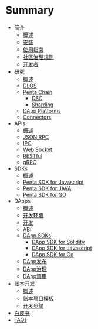 # Summary

* 简介
  * [概述](README.md)
  * [安装](install.md)
  * [使用指南](manual.md)
  * [社区治理规则](community.md)
  * [开发者](developers)
* 研究
  * [概述](rd/overview.md)
  * [DLOS](rd/dlos.md)
  * [Penta Chain](rd/Penta.md)
    * [DSC](penta/dsc.md)
    * [Sharding](penta/sharding.md)
  * [DApp Platforms](rd/dapps.md)
  * [Connectors](rd/connectors.md)
* APIs
  * [概述](apis/overview.md)
  * [JSON RPC](apis/api_jsonrpc.md)
  * [IPC](apis/ipc.md)
  * [Web Socket](apis/websocket.md)
  * [RESTful](apis/restful.md)
  * [gRPC](apis/grpc.md)
* SDKs
  * [概述](apis/overview.md)
  * [Penta SDK for Javascript](sdks/penta_sdk_js.md)
  * [Penta SDK for JAVA](sdks/penta_sdk_java.md)
  * [Penta SDK for GO](sdks/penta_sdk_go.md)
* DApps
  * [概述](dapps/overview.md) 
  * [开发环境](dapps/overview.md)
  * [开发](dapps/quickstart.md)
  * [ABI](dapps/overview.md)
  * [DApp SDKs](dapps/overview.md)
    * [DApp SDK for Solidity](dapps/penta_dapp_sdk_solidity.md)
    * [DApp SDK for Javascript](dapps/penta_dapp_sdk_js.md)
    * [DApp SDK for Go](dapps/penta_dapp_sdk_go.md)
  * [DApp发布](dapps/overview.md)
  * [DApp治理](dapps/overview.md)
  * [DApp调用](dapps/overview.md)
* 账本开发
  * [概述](ledger_dev/overview.md)
  * [账本项目模板](ledger_dev/overview.md)
  * [开发步骤](ledger_dev/overview.md)
* [白皮书](white_pages.md) 
* [FAQs](faqs.md)